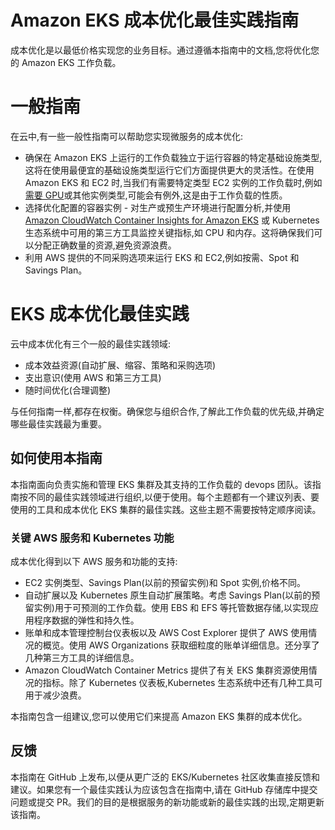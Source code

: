 # Amazon EKS 成本优化最佳实践指南

成本优化是以最低价格实现您的业务目标。通过遵循本指南中的文档,您将优化您的 Amazon EKS 工作负载。

# 一般指南

在云中,有一些一般性指南可以帮助您实现微服务的成本优化:
+ 确保在 Amazon EKS 上运行的工作负载独立于运行容器的特定基础设施类型,这将在使用最便宜的基础设施类型运行它们方面提供更大的灵活性。在使用 Amazon EKS 和 EC2 时,当我们有需要特定类型 EC2 实例的工作负载时,例如[需要 GPU](https://docs.aws.amazon.com/eks/latest/userguide/gpu-ami.html)或其他实例类型,可能会有例外,这是由于工作负载的性质。
+ 选择优化配置的容器实例 - 对生产或预生产环境进行配置分析,并使用 [Amazon CloudWatch Container Insights for Amazon EKS](https://docs.aws.amazon.com/AmazonCloudWatch/latest/monitoring/deploy-container-insights-EKS.html) 或 Kubernetes 生态系统中可用的第三方工具监控关键指标,如 CPU 和内存。这将确保我们可以分配正确数量的资源,避免资源浪费。
+ 利用 AWS 提供的不同采购选项来运行 EKS 和 EC2,例如按需、Spot 和 Savings Plan。

# EKS 成本优化最佳实践

云中成本优化有三个一般的最佳实践领域:

+ 成本效益资源(自动扩展、缩容、策略和采购选项)
+ 支出意识(使用 AWS 和第三方工具)
+ 随时间优化(合理调整)

与任何指南一样,都存在权衡。确保您与组织合作,了解此工作负载的优先级,并确定哪些最佳实践最为重要。

## 如何使用本指南

本指南面向负责实施和管理 EKS 集群及其支持的工作负载的 devops 团队。该指南按不同的最佳实践领域进行组织,以便于使用。每个主题都有一个建议列表、要使用的工具和成本优化 EKS 集群的最佳实践。这些主题不需要按特定顺序阅读。

### 关键 AWS 服务和 Kubernetes 功能
成本优化得到以下 AWS 服务和功能的支持:
+ EC2 实例类型、Savings Plan(以前的预留实例)和 Spot 实例,价格不同。
+ 自动扩展以及 Kubernetes 原生自动扩展策略。考虑 Savings Plan(以前的预留实例)用于可预测的工作负载。使用 EBS 和 EFS 等托管数据存储,以实现应用程序数据的弹性和持久性。
+ 账单和成本管理控制台仪表板以及 AWS Cost Explorer 提供了 AWS 使用情况的概览。使用 AWS Organizations 获取细粒度的账单详细信息。还分享了几种第三方工具的详细信息。
+ Amazon CloudWatch Container Metrics 提供了有关 EKS 集群资源使用情况的指标。除了 Kubernetes 仪表板,Kubernetes 生态系统中还有几种工具可用于减少浪费。

本指南包含一组建议,您可以使用它们来提高 Amazon EKS 集群的成本优化。

## 反馈
本指南在 GitHub 上发布,以便从更广泛的 EKS/Kubernetes 社区收集直接反馈和建议。如果您有一个最佳实践认为应该包含在指南中,请在 GitHub 存储库中提交问题或提交 PR。我们的目的是根据服务的新功能或新的最佳实践的出现,定期更新该指南。